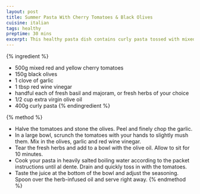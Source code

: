 ```yaml
---
layout: post
title: Summer Pasta With Cherry Tomatoes & Black Olives
cuisine: italian
tags: healthy
preptime: 30 mins
excerpt: This healthy pasta dish contains curly pasta tossed with mixed cherry tomatoes, black olives, garlic, fresh basil and marjoram, seasoned with red wine vinegar and extra virgin olive oil.
---
```


{% ingredient %}
- 500g mixed red and yellow cherry tomatoes
- 150g black olives
- 1 clove of garlic
- 1 tbsp red wine vinegar
- handful each of fresh basil and majoram, or fresh herbs of your choice
- 1/2 cup extra virgin olive oil
- 400g curly pasta
{% endingredient %}

{% method %}
- Halve the tomatoes and stone the olives. Peel and finely chop the garlic.
- In a large bowl, scrunch the tomatoes with your hands to slightly mush them. Mix in the olives, garlic and red wine vinegar.
- Tear the fresh herbs and add to a bowl with the olive oil. Allow to sit for 10 minutes.
- Cook your pasta in heavily salted boiling water according to the packet instructions until al dente. Drain and quickly toss in with the tomatoes.
- Taste the juice at the bottom of the bowl and adjust the seasoning. Spoon over the herb-infused oil and serve right away.
{% endmethod %}